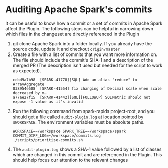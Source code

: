 # Auditing Apache Spark's commits 
It can be useful to know how a commit or a set of commits in Apache Spark affect the Plugin. The following 
steps can be helpful in narrowing down which files in the changeset are directly referenced in the Plugin

1. git clone Apache Spark into a folder locally. If you already have the source code, update it and 
   checkout `origin/master`
2. Create a file with a list of commits that you want more information on. The file should include 
   the commit's SHA-1 and a description of the merged PR (The description isn't used but needed for 
   the script to work as expected). 
    ``` 
   ccbd9a7b98  [SPARK-41778][SQL] Add an alias "reduce" to ArrayAggregate
    838954e508  [SPARK-41554] fix changing of Decimal scale when scale decreased by m…
    a77ae27f15  [SPARK-41442][SQL][FOLLOWUP] SQLMetric should not expose -1 value as it's invalid
   ```
3. Run the following command from spark-rapids project-root, and you should get a file called 
  `audit-plugin.log` at location pointed by `$WORKSPACE`. The environment variables must be absolute paths.
   ```
   WORKSPACE=~/workspace SPARK_TREE=~/workspace/spark COMMIT_DIFF_LOG=~/workspace/commits.log 
   ./scripts/prioritize-commits.sh
   ```
4. The `audit-plugin.log` shows a SHA-1 value followed by a list of classes which are changed in this 
commit and are referenced in the Plugin. This should help focus our attention to the relevant changes
